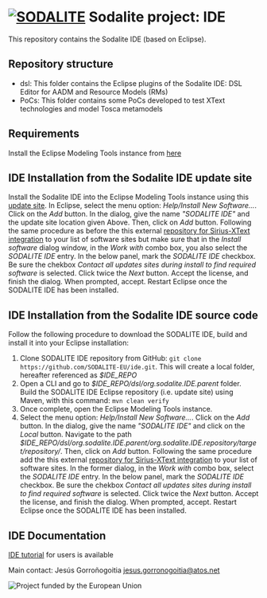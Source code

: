 # [![SODALITE](images/sodalite-logo.png)](https://www.sodalite.eu/) Sodalite project: IDE

This repository contains the Sodalite IDE (based on Eclipse).

## Repository structure

- dsl: This folder contains the Eclipse plugins of the Sodalite IDE: DSL Editor for AADM and Resource Models (RMs)
- PoCs: This folder contains some PoCs developed to test XText technologies and model Tosca metamodels

## Requirements
Install the Eclipse Modeling Tools instance from [here](https://www.eclipse.org/downloads/) 

## IDE Installation from the Sodalite IDE update site
Install the Sodalite IDE into the Eclipse Modeling Tools instance using this [update site](https://raw.githubusercontent.com/SODALITE-EU/ide/master/dsl/org.sodalite.IDE.parent/org.sodalite.IDE.repository/target/repository). 
In Eclipse, select the menu option: *Help/Install New Software...*. Click on the *Add* button. In the dialog, give the name *"SODALITE IDE"* and the update site location given Above. Then, click on *Add* button. 
Following the same procedure as before the this external [repository for Sirius-XText integration](https://altran-mde.github.io/xtext-sirius-integration.io/p2/) to your list of software sites but make sure that in the *Install software* dialog window, in the *Work with* combo box, you also select the *SODALITE IDE* entry. In the below panel, mark the *SODALITE IDE* checkbox. Be sure the chekbox *Contact all updates sites during install to find required software* is selected. Click twice the *Next* button. Accept the license, and finish the dialog. When prompted, accept. Restart Eclipse once the SODALITE IDE has been installed.

## IDE Installation from the Sodalite IDE source code

Follow the following procedure to download the SODALITE IDE, build and install it into your Eclipse installation:

1. Clone SODALITE IDE repository from GitHub: `git clone https://github.com/SODALITE-EU/ide.git`. This will create a local folder, hereafter referenced as *$IDE_REPO*
2. Open a CLI and go to *$IDE_REPO/dsl/org.sodalite.IDE.parent* folder. Build the SODALITE IDE Eclipse repository (i.e. update site) using Maven, with this command: `mvn clean verify`
3. Once complete, open the Eclipse Modeling Tools instance.
4. Select the menu option: *Help/Install New Software...*. Click on the *Add* button. In the dialog, give the name *"SODALITE IDE"* and click on the *Local* button. Navigate to the path *$IDE_REPO/dsl/org.sodalite.IDE.parent/org.sodalite.IDE.repository/target/repository/*. Then, click on *Add* button. 
Following the same procedure add the this external [repository for Sirius-XText integration](https://altran-mde.github.io/xtext-sirius-integration.io/p2/) to your list of software sites.
In the former dialog, in the *Work with* combo box, select the *SODALITE IDE* entry. In the below panel, mark the *SODALITE IDE* checkbox. Be sure the chekbox *Contact all updates sites during install to find required software* is selected. Click twice the *Next* button. Accept the license, and finish the dialog. When prompted, accept. Restart Eclipse once the SODALITE IDE has been installed.

## IDE Documentation
[IDE tutorial](https://docs.google.com/document/d/1w6wYJbTZvBbt5LD6sXReXbx1uPDjefYFAU5KEv8X_8w/edit?usp=sharing) for users is available

Main contact: Jesús Gorroñogoitia <jesus.gorronogoitia@atos.net>

![Project funded by the European Union](images/european.union.logo.png)
